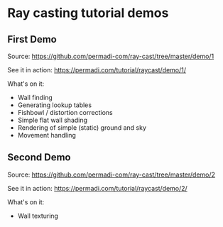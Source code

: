 # Ray casting tutorial demos

## First Demo
Source: https://github.com/permadi-com/ray-cast/tree/master/demo/1

See it in action: https://permadi.com/tutorial/raycast/demo/1/

What's on it:
* Wall finding
* Generating lookup tables
* Fishbowl / distortion corrections
* Simple flat wall shading
* Rendering of simple (static) ground and sky
* Movement handling

## Second Demo
Source: https://github.com/permadi-com/ray-cast/tree/master/demo/2

See it in action: https://permadi.com/tutorial/raycast/demo/2/

What's on it:
* Wall texturing
